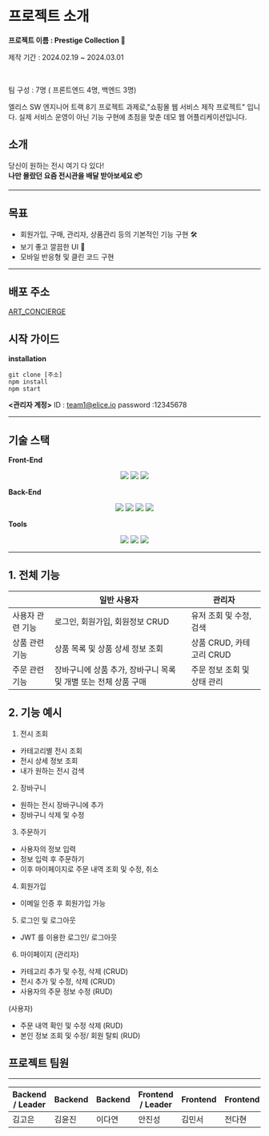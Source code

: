 # 프로젝트 소개
**프로젝트 이름 : Prestige Collection 🎫**
<p>제작 기간 : 2024.02.19 ~ 2024.03.01</p> <br>
<p>팀 구성 : 7명 ( 프론트엔드 4명, 백엔드 3명)</p>


<p> 엘리스 SW 엔지니어 트랙 8기 프로젝트 과제로,"쇼핑몰 웹 서비스 제작 프로젝트" 입니다. 실제 서비스 운영이 아닌 기능 구현에 초점을 맞춘 데모 웹 어플리케이션입니다.</p>



## 소개
당신이 원하는 전시 여기 다 있다!<br>
**나만 몰랐던 요즘 전시관을 배달 받아보세요 📦**

---

## 목표

- 회원가입, 구매, 관리자, 상품관리 등의 기본적인 기능 구현 🛠️
- 보기 좋고 깔끔한 UI 🎨
- 모바일 반응형 및 클린 코드 구현 

---

## 배포 주소
[ART_CONCIERGE](http://kdt-sw-8-team01.elicecoding.com/)


## 시작 가이드

**installation**
```
git clone [주소]
npm install 
npm start 
```

**<관리자 계정>**
ID : team1@elice.io
password :12345678  

---

## 기술 스택
**Front-End**
<div align="center">
	<img src="https://img.shields.io/badge/JavaScript-F7DF1E?style=flat&logo=Java&logoColor=white" />
	<img src="https://img.shields.io/badge/HTML5-E34F26?style=flat&logo=HTML5&logoColor=white" />
	<img src="https://img.shields.io/badge/CSS3-1572B6?style=flat&logo=CSS3&logoColor=white" />
</div>

**Back-End**
<div align="center">
	<img src="https://img.shields.io/badge/Node.js-339933?style=flat&logo=Node.js&logoColor=white" />
	<img src="https://img.shields.io/badge/Express-000000?style=flat&logo=Express&logoColor=white" />
	<img src="https://img.shields.io/badge/MongoDB-47A248?style=flat&logo=MongoDB&logoColor=white" />
	<img src="https://img.shields.io/badge/Mongoose-880000?style=flat&logo=Mongoose&logoColor=white" />
</div>

**Tools**
<div align="center">
	<img src="https://img.shields.io/badge/GitLab-FC6D26?style=flat&logo=GitLab&logoColor=white" />
	<img src="https://img.shields.io/badge/Notion-000000?style=flat&logo=Notion&logoColor=white" />
	<img src="https://img.shields.io/badge/Discord-5865F2?style=flat&logo=Discord&logoColor=white" />
</div>

---

## 1. 전체 기능

|  | 일반 사용자 | 관리자 |
| --- | --- | --- |
| 사용자 관련 기능 | 로그인, 회원가입, 회원정보 CRUD | 유저 조회 및 수정, 검색 |
| 상품 관련 기능 | 상품 목록 및 상품 상세 정보 조회 | 상품 CRUD, 카테고리 CRUD |
| 주문 관련 기능 | 장바구니에 상품 추가, 장바구니 목록 및 개별 또는 전체 상품 구매 | 주문 정보 조회 및 상태 관리 |

## 2. 기능 예시

1. 전시 조회 
  - 카테고리별 전시 조회 
  - 전시 상세 정보 조회 
  - 내가 원하는 전시 검색 

2. 장바구니
  - 원하는 전시 장바구니에 추가 
  - 장바구니 삭제 및 수정 

3. 주문하기 
  - 사용자의 정보 입력 
  - 정보 입력 후 주문하기 
  - 이후 마이페이지로 주문 내역 조회 및 수정, 취소 

4. 회원가입 
  - 이메일 인증 후 회원가입 가능 

5. 로그인 및 로그아웃 
  - JWT 를 이용한 로그인/ 로그아웃

6. 마이페이지 
 (관리자) 
  - 카테고리 추가 및 수정, 삭제 (CRUD)
  - 전시 추가 및 수정, 삭제 (CRUD)
  - 사용자의 주문 정보 수정 (RUD) 

 (사용자) 
 - 주문 내역 확인 및 수정 삭제 (RUD) 
 - 본인 정보 조회 및 수정/ 회원 탈퇴 (RUD) 


## 프로젝트 팀원

---

| Backend / Leader | Backend | Backend | Frontend / Leader | Frontend | Frontend | Frontend |
| --- | --- | --- | --- | --- | --- | --- |
| 김고은 | 김윤진 | 이다연 | 안진성 | 김민서 | 전다현 | 이유림 |
